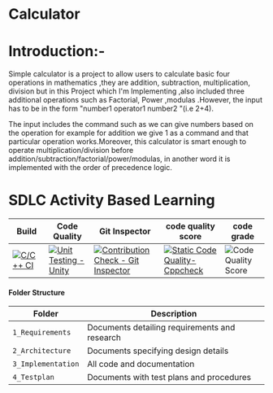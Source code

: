 # Calculator


# Introduction:-   
Simple calculator is a project to allow users to calculate basic four operations in mathematics ,they are addition, subtraction, multiplication, division but in this Project
which I'm Implementing ,also included three additional operations such as Factorial, Power ,modulas .However, the input has to be in the form "number1 operator1 number2
"(i.e 2+4).    

The input includes the command such as we can give numbers based on the operation for example for addition we give 1 as a command and that particular operation works.Moreover, this calculator is smart enough to operate multiplication/division before addition/subtraction/factorial/power/modulas, in another word it is implemented with the
order of precedence logic.
# SDLC Activity Based Learning
Build | Code Quality | Git Inspector | code quality score | code grade |
|---------|------------|-------------|--------------------|------------
|[![C/C++ CI](https://github.com/yogishR/Stepin_c_minproject/actions/workflows/c++.yml/badge.svg)](https://github.com/yogishR/Stepin_c_minproject/actions/workflows/c++.yml)| [![Unit Testing - Unity](https://github.com/yogishR/Stepin_c_minproject/actions/workflows/unity.yml/badge.svg)](https://github.com/yogishR/Stepin_c_minproject/actions/workflows/unity.yml)| [![Contribution Check - Git Inspector](https://github.com/yogishR/Stepin_c_minproject/actions/workflows/codeinspector.yml/badge.svg)](https://github.com/yogishR/Stepin_c_minproject/actions/workflows/codeinspector.yml)|  [![Static Code Quality- Cppcheck](https://github.com/yogishR/Stepin_c_minproject/actions/workflows/cpp.yml/badge.svg)](https://github.com/yogishR/Stepin_c_minproject/actions/workflows/cpp.yml) | ![Code Quality Score](https://www.code-inspector.com/project/27777/score/svg) |![Code Badge](https://www.code-inspector.com/project/27777/status/svg)

#### Folder Structure
Folder             | Description
-------------------| -----------------------------------------
`1_Requirements`   | Documents detailing requirements and research
`2_Architecture`         | Documents specifying design details
`3_Implementation` | All code and documentation
`4_Testplan`      | Documents with test plans and procedures